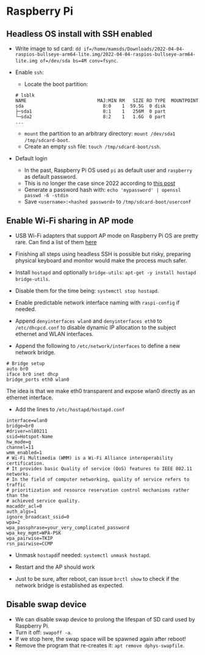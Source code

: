 # Raspberry Pi

## Headless OS install with SSH enabled

* Write image to sd card: `dd if=/home/mamsds/Downloads/2022-04-04-raspios-bullseye-arm64-lite.img/2022-04-04-raspios-bullseye-arm64-lite.img of=/dev/sda bs=4M conv=fsync`.

* Enable `ssh`:
  * Locate the boot partition:
  ```
  # lsblk
  NAME                          MAJ:MIN RM   SIZE RO TYPE  MOUNTPOINT
  sda                             8:0    1  59.5G  0 disk  
  ├─sda1                          8:1    1   256M  0 part  
  └─sda2                          8:2    1   1.6G  0 part 
  ...
  ```
  * `mount` the partition to an arbitrary directory: `mount /dev/sda1 /tmp/sdcard-boot`.
  * Create an empty `ssh` file: `touch /tmp/sdcard-boot/ssh`.


* Default login
  * In the past, Raspberry Pi OS used `pi` as default user and `raspberry` as default password.
  * This is no longer the case since 2022 according to [this post](https://www.raspberrypi.com/news/raspberry-pi-bullseye-update-april-2022/)
  * Generate a password hash with: `echo 'mypassword' | openssl passwd -6 -stdin`
  * Save `<username>:<hashed password>` to `/tmp/sdcard-boot/userconf`


## Enable Wi-Fi sharing in AP mode

* USB Wi-Fi adapters that support AP mode on Raspberry Pi OS are pretty rare. Can find a list of them [here](https://elinux.org/RPi_USB_Wi-Fi_Adapters)

* Finishing all steps using headless SSH is possible but risky, preparing physical keyboard and monitor would make 
the process much safer.

* Install `hostapd` and optionally `bridge-utils`: `apt-get -y install hostapd bridge-utils`.

* Disable them for the time being: `systemctl stop hostapd`.

* Enable predictable network interface naming with `raspi-config` if needed.

* Append `denyinterfaces wlan0` and `denyinterfaces eth0` to `/etc/dhcpcd.conf`
to disable dynamic IP allocation to the subject ethernet and WLAN interfaces.

* Append the following to `/etc/network/interfaces` to define a new network bridge.
```
# Bridge setup
auto br0
iface br0 inet dhcp
bridge_ports eth0 wlan0
```
The idea is that we make eth0 transparent and expose wlan0 directly as an ethernet interface.

* Add the lines to `/etc/hostapd/hostapd.conf`
```
interface=wlan0
bridge=br0
#driver=nl80211
ssid=Hotspot-Name
hw_mode=g
channel=11
wmm_enabled=1
# Wi-Fi Multimedia (WMM) is a Wi-Fi Alliance interoperability certification.
# It provides basic Quality of service (QoS) features to IEEE 802.11 networks.
# In the field of computer networking, quality of service refers to traffic
# prioritization and resource reservation control mechanisms rather than the
# achieved service quality.
macaddr_acl=0
auth_algs=1
ignore_broadcast_ssid=0
wpa=2
wpa_passphrase=your_very_complicated_password
wpa_key_mgmt=WPA-PSK
wpa_pairwise=TKIP
rsn_pairwise=CCMP
```

* Unmask `hostapd`if needed: `systemctl unmask hostapd`.

* Restart and the AP should work

* Just to be sure, after reboot, can issue `brctl show` to check if the network bridge is established as expected.

## Disable swap device

* We can disable swap device to prolong the lifespan of SD card used by Raspberry Pi.
* Turn it off: `swapoff -a`.
* If we stop here, the swap space will be spawned again after reboot!
* Remove the program that re-creates it: `apt remove dphys-swapfile`.
